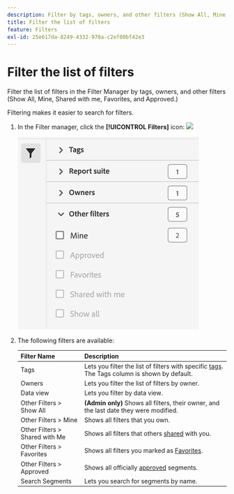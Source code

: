 ```yaml
---
description: Filter by tags, owners, and other filters (Show All, Mine, Shared with me, Favorites, and Approved.)
title: Filter the list of filters
feature: Filters
exl-id: 25e617da-8249-4332-970a-c2ef00bf42e3
---
```

# Filter the list of filters

Filter the list of filters in the Filter Manager by tags, owners, and other filters (Show All, Mine, Shared with me, Favorites, and Approved.)

Filtering makes it easier to search for filters.

1. In the Filter manager, click the **[!UICONTROL Filters]** icon:  ![](https://spectrum.adobe.com/static/icons/workflow_18/Smock_Filter_18_N.svg)

   ![](assets/filtering.png)

2. The following filters are available:

   |  Filter Name  | Description  |
   |---|---|
   |  Tags  |Lets you filter the list of filters with specific [tags](/help/components/filters/filters-tag.md). The Tags column is shown by default.  |
   |  Owners  | Lets you filter the list of filters by owner.  |
   | Data view | Lets you filter by data view. |
   |  Other Filters > Show All  | **(Admin only)** Shows all filters, their owner, and the last date they were modified.  |
   |  Other Filters > Mine  | Shows all filters that you own.  |
   |  Other Filters > Shared with Me  |Shows all filters that others [shared](/help/components/filters/filters-share.md) with you.  |
   |  Other Filters > Favorites  |Shows all filters you marked as [Favorites](/help/components/filters/filters-favorite.md).  |
   |  Other Filters > Approved  |Shows all officially [approved](/help/components/filters/filters-approve.md) segments.  |
   |  Search Segments  | Lets you search for segments by name.  |
